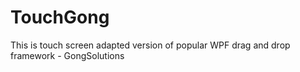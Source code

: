 # TouchGong
This is touch screen adapted version of popular WPF drag and drop framework - GongSolutions
